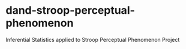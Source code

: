 # dand-stroop-perceptual-phenomenon
Inferential Statistics applied to Stroop Perceptual Phenomenon Project

